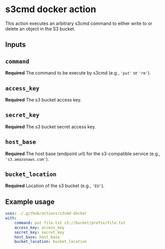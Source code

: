 # s3cmd docker action

This action executes an arbitrary s3cmd command to either write to or delete an object in the S3 bucket.

## Inputs

## `command`

**Required** The command to be execute by s3cmd (e.g., `'put'` or `'rm'`). 

## `access_key`

**Required** The s3 bucket access key.

## `secret_key`

**Required** The s3 bucket secret access key.

## `host_base`

**Required**  The host base (endpoint url) for the s3-compatible service (e.g., `'s3.amazonaws.com'`).  

##  `bucket_location`

**Required** Location of the s3 bucket (e.g., `'EU'`).

## Example usage

```yaml
uses: ./.github/actions/s3cmd-docker  
with:
    command: put file.txt s3://bucket/prefix/file.txt
    access_key: access_key
    secret_key: secret_key
    host_base: host_base
    bucket_location: bucket_location
```
